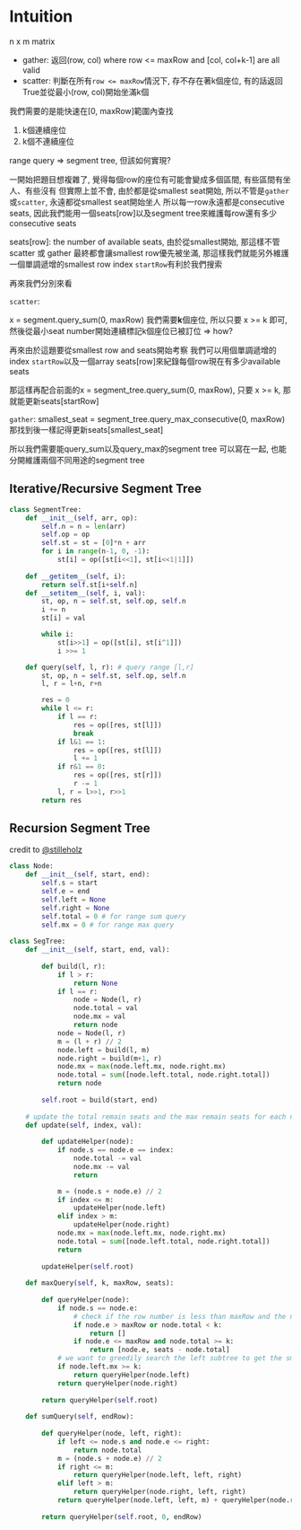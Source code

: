 # Intuition

n x m matrix

- gather: 返回(row, col) where row <= maxRow and [col, col+k-1] are all valid
- scatter: 判斷在所有`row <= maxRow`情況下, 存不存在著k個座位, 有的話返回True並從最小(row, col)開始坐滿k個

我們需要的是能快速在[0, maxRow]範圍內查找
1. k個連續座位
2. k個不連續座位

range query => segment tree, 但該如何實現?

一開始把題目想複雜了, 覺得每個row的座位有可能會變成多個區間, 有些區間有坐人、有些沒有
但實際上並不會, 由於都是從smallest seat開始, 所以不管是`gather`或`scatter`, 永遠都從smallest seat開始坐人
所以每一row永遠都是consecutive seats, 因此我們能用一個seats[row]以及segment tree來維護每row還有多少consecutive seats

seats[row]: the number of available seats, 由於從smallest開始, 那這樣不管scatter 或 gather
最終都會讓smallest row優先被坐滿, 那這樣我們就能另外維護一個單調遞增的smallest row index `startRow`有利於我們搜索

再來我們分別來看

`scatter`:

x = segment.query_sum(0, maxRow)
我們需要**k**個座位, 所以只要 x >= k 即可, 然後從最小seat number開始連續標記k個座位已被訂位 => how?

再來由於這題要從smallest row and seats開始考察
我們可以用個單調遞增的index `startRow`以及一個array seats[row]來紀錄每個row現在有多少available seats

那這樣再配合前面的x = segment_tree.query_sum(0, maxRow), 只要 x >= k, 那就能更新seats[startRow]


`gather`:
smallest_seat = segment_tree.query_max_consecutive(0, maxRow)
那找到後一樣記得更新seats[smallest_seat]

所以我們需要能query_sum以及query_max的segment tree
可以寫在一起, 也能分開維護兩個不同用途的segment tree

## Iterative/Recursive Segment Tree

```py
class SegmentTree:
    def __init__(self, arr, op):
        self.n = n = len(arr)
        self.op = op
        self.st = st = [0]*n + arr
        for i in range(n-1, 0, -1):
            st[i] = op([st[i<<1], st[i<<1|1]])
        
    def __getitem__(self, i):
        return self.st[i+self.n]
    def __setitem__(self, i, val):
        st, op, n = self.st, self.op, self.n
        i += n
        st[i] = val

        while i:
            st[i>>1] = op([st[i], st[i^1]])
            i >>= 1

    def query(self, l, r): # query range [l,r]
        st, op, n = self.st, self.op, self.n
        l, r = l+n, r+n

        res = 0
        while l <= r:
            if l == r:
                res = op([res, st[l]])
                break
            if l&1 == 1:
                res = op([res, st[l]])
                l += 1
            if r&1 == 0:
                res = op([res, st[r]])
                r -= 1
            l, r = l>>1, r>>1
        return res
```

## Recursion Segment Tree

credit to [@stilleholz](https://leetcode.com/problems/booking-concert-tickets-in-groups/solutions/2085084/python-segment-tree-range-sum-max-with-explanation/)

```py
class Node:
    def __init__(self, start, end):
        self.s = start
        self.e = end
        self.left = None
        self.right = None
        self.total = 0 # for range sum query
        self.mx = 0 # for range max query
        
class SegTree:
    def __init__(self, start, end, val):
        
        def build(l, r):
            if l > r:
                return None
            if l == r:
                node = Node(l, r)
                node.total = val
                node.mx = val
                return node
            node = Node(l, r)
            m = (l + r) // 2
            node.left = build(l, m)
            node.right = build(m+1, r)
            node.mx = max(node.left.mx, node.right.mx)
            node.total = sum([node.left.total, node.right.total])
            return node
        
        self.root = build(start, end)
    
	# update the total remain seats and the max remain seats for each node (range) in the segment tree
    def update(self, index, val):
        
        def updateHelper(node):
            if node.s == node.e == index:
                node.total -= val
                node.mx -= val
                return

            m = (node.s + node.e) // 2
            if index <= m:
                updateHelper(node.left)
            elif index > m:
                updateHelper(node.right)
            node.mx = max(node.left.mx, node.right.mx)
            node.total = sum([node.left.total, node.right.total])
            return
            
        updateHelper(self.root)
        
    def maxQuery(self, k, maxRow, seats):
        
        def queryHelper(node):
            if node.s == node.e:
				# check if the row number is less than maxRow and the number of remains seats is greater or equal than k
                if node.e > maxRow or node.total < k:
                    return []
                if node.e <= maxRow and node.total >= k:
                    return [node.e, seats - node.total]
			# we want to greedily search the left subtree to get the smallest row which has enough remain seats
            if node.left.mx >= k:
                return queryHelper(node.left)
            return queryHelper(node.right)
        
        return queryHelper(self.root)
                
    def sumQuery(self, endRow):
        
        def queryHelper(node, left, right):
            if left <= node.s and node.e <= right:
                return node.total
            m = (node.s + node.e) // 2
            if right <= m:
                return queryHelper(node.left, left, right)
            elif left > m:
                return queryHelper(node.right, left, right)
            return queryHelper(node.left, left, m) + queryHelper(node.right, m+1, right)
        
        return queryHelper(self.root, 0, endRow)
```